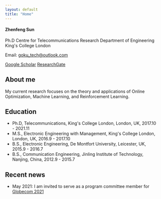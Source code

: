 ```yaml
---
layout: default
title: "Home"
---
```



#### Zhenfeng Sun

Ph.D
Centre for Telecommunications Research
Department of Engineering
King's College London

Email: goku_tech@outlook.com

[Google Scholar](https://scholar.google.co.uk/citations?user=XtoBqIkAAAAJ&hl=en)
[ResearchGate](https://www.researchgate.net/profile/Zhenfeng-Sun)

## About me

My current research focuses on the theory and applications of Online Optimization, Machine Learning, and Reinforcement Learning.


## Education

- Ph.D, Telecommunications, King's College London, London, UK, 2017.10 - 2021.11
- M.S., Electronic Engineering with Management, King's College London, London, UK, 2016.9 - 2017.10
- B.S., Electronic Engineering, De Montfort University, Leicester, UK, 2015.9 - 2016.7
- B.S., Communication Engineering, Jinling Institute of Technology, Nanjing, China, 2012.9 - 2015.7 

  

## Recent news

- May 2021: I am invited to serve as a program committee member for [Globecom 2021](https://globecom2021.ieee-globecom.org/)
